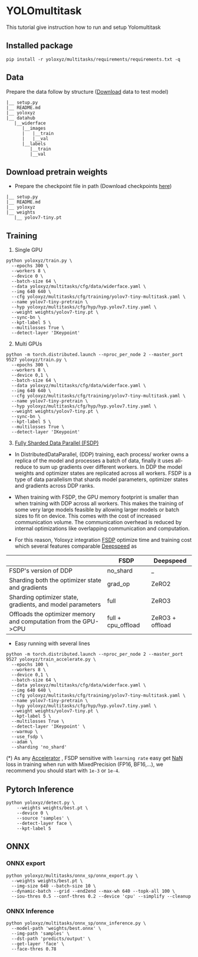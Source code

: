 # YOLOmultitask
This tutorial give instruction how to run and setup Yolomultitask

## Installed package
```
pip install -r yoloxyz/multitasks/requirements/requirements.txt -q
```

## Data
Prepare the data follow by structure ([Download](https://drive.google.com/drive/folders/1vjAJUxpThYOlOp4bSLDg6rFZyYd4ZsHc?usp=sharing) data to test model)
```
|__ setup.py
|__ README.md
|__ yoloxyz
|__ datahub
   |__widerface
      |__images
      |   |__train
      |   |__val
      |__labels
         |__train
         |__val
```

## Download pretrain weights
- Prepare the checkpoint file in path (Download checkpoints [here](https://github.com/WongKinYiu/yolov7/releases/download/v0.1/yolov7-tiny.pt))
```
|__ setup.py
|__ README.md
|__ yoloxyz
|__ weights
   |__ yolov7-tiny.pt 
```

## Training

1. Single GPU
```
python yoloxyz/train.py \
  --epochs 300 \
  --workers 8 \
  --device 0 \
  --batch-size 64 \
  --data yoloxyz/multitasks/cfg/data/widerface.yaml \
  --img 640 640 \
  --cfg yoloxyz/multitasks/cfg/training/yolov7-tiny-multitask.yaml \
  --name yolov7-tiny-pretrain \
  --hyp yoloxyz/multitasks/cfg/hyp/hyp.yolov7.tiny.yaml \
  --weight weights/yolov7-tiny.pt \
  --sync-bn \
  --kpt-label 5 \
  --multilosses True \
  --detect-layer 'IKeypoint'
```

2. Multi GPUs
```
python -m torch.distributed.launch --nproc_per_node 2 --master_port 9527 yoloxyz/train.py \
  --epochs 300 \
  --workers 8 \
  --device 0,1 \
  --batch-size 64 \
  --data yoloxyz/multitasks/cfg/data/widerface.yaml \
  --img 640 640 \
  --cfg yoloxyz/multitasks/cfg/training/yolov7-tiny-multitask.yaml \
  --name yolov7-tiny-pretrain \
  --hyp yoloxyz/multitasks/cfg/hyp/hyp.yolov7.tiny.yaml \
  --weight weights/yolov7-tiny.pt \
  --sync-bn \
  --kpt-label 5 \
  --multilosses True \
  --detect-layer 'IKeypoint'
```

3. [Fully Sharded Data Parallel (FSDP)](https://pytorch.org/tutorials/intermediate/FSDP_tutorial.html)
- In DistributedDataParallel, (DDP) training, each process/ worker owns a replica of the model and processes a batch of data, finally it uses all-reduce to sum up gradients over different workers. In DDP the model weights and optimizer states are replicated across all workers. FSDP is a type of data parallelism that shards model parameters, optimizer states and gradients across DDP ranks.

- When training with FSDP, the GPU memory footprint is smaller than when training with DDP across all workers. This makes the training of some very large models feasible by allowing larger models or batch sizes to fit on device. This comes with the cost of increased communication volume. The communication overhead is reduced by internal optimizations like overlapping communication and computation.

- For this reason, Yoloxyz integration [FSDP](https://pytorch.org/docs/stable/fsdp.html#torch.distributed.fsdp.FullyShardedDataParallel) optimize time and training cost which several features comparable [Deepspeed](https://www.microsoft.com/en-us/research/blog/zero-deepspeed-new-system-optimizations-enable-training-models-with-over-100-billion-parameters/) as

|   | FSDP | Deepspeed |
| ------------- | ------------- | ------------- |
|  FSDP's version of DDP |  no_shard | _  |
| Sharding both the optimizer state and gradients  | grad_op  | ZeRO2  |
| Sharding optimizer state, gradients, and model parameters  | full  | ZeRO3 |
| Offloads the optimizer memory and computation from the GPU->CPU | full + cpu_offload | ZeRO3 + offload |


- Easy running with several lines
```
python -m torch.distributed.launch --nproc_per_node 2 --master_port 9527 yoloxyz/train_accelerate.py \
  --epochs 100 \
  --workers 8 \
  --device 0,1 \
  --batch-size 64 \
  --data yoloxyz/multitasks/cfg/data/widerface.yaml \
  --img 640 640 \
  --cfg yoloxyz/multitasks/cfg/training/yolov7-tiny-multitask.yaml \
  --name yolov7-tiny-pretrain \
  --hyp yoloxyz/multitasks/cfg/hyp/hyp.yolov7.tiny.yaml \
  --weight weights/yolov7-tiny.pt \
  --kpt-label 5 \
  --multilosses True \
  --detect-layer 'IKeypoint' \
  --warmup \
  --use_fsdp \
  --adam \
  --sharding 'no_shard'
```
(*) As any [Accelerator](https://github.com/huggingface/accelerate) , FSDP sensitive with `learning rate` easy get [NaN](https://github.com/huggingface/accelerate/issues/2402) loss in training when run with MixedPrecision (FP16, BF16,...), we recommend you should start with `1e-3` or `1e-4`.

## Pytorch Inference
```
python yoloxyz/detect.py \
    --weights weights/best.pt \
    --device 0 \
    --source 'samples' \
    --detect-layer face \
    --kpt-label 5
```

## ONNX 
### ONNX export
```
python yoloxyz/multitasks/onnx_sp/onnx_export.py \
  --weights weights/best.pt \
  --img-size 640 --batch-size 10 \
  --dynamic-batch --grid --end2end --max-wh 640 --topk-all 100 \
  --iou-thres 0.5 --conf-thres 0.2 --device 'cpu' --simplify --cleanup

```
### ONNX Inference
```
python yoloxyz/multitasks/onnx_sp/onnx_inference.py \
  --model-path 'weights/best.onnx' \
  --img-path 'samples' \
  --dst-path 'predicts/output' \
  --get-layer 'face' \
  --face-thres 0.78
```